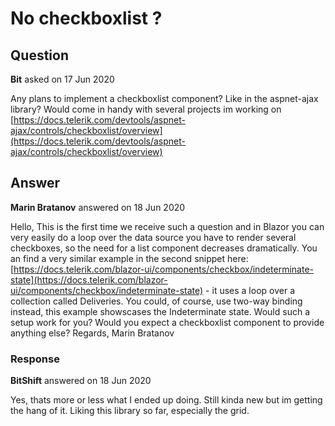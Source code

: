 # No checkboxlist ?

## Question

**Bit** asked on 17 Jun 2020

Any plans to implement a checkboxlist component? Like in the aspnet-ajax library? Would come in handy with several projects im working on [https://docs.telerik.com/devtools/aspnet-ajax/controls/checkboxlist/overview](https://docs.telerik.com/devtools/aspnet-ajax/controls/checkboxlist/overview)

## Answer

**Marin Bratanov** answered on 18 Jun 2020

Hello, This is the first time we receive such a question and in Blazor you can very easily do a loop over the data source you have to render several checkboxes, so the need for a list component decreases dramatically. You an find a very similar example in the second snippet here: [https://docs.telerik.com/blazor-ui/components/checkbox/indeterminate-state](https://docs.telerik.com/blazor-ui/components/checkbox/indeterminate-state) - it uses a loop over a collection called Deliveries. You could, of course, use two-way binding instead, this example showscases the Indeterminate state. Would such a setup work for you? Would you expect a checkboxlist component to provide anything else? Regards, Marin Bratanov

### Response

**BitShift** answered on 18 Jun 2020

Yes, thats more or less what I ended up doing. Still kinda new but im getting the hang of it. Liking this library so far, especially the grid.
